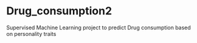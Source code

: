 # Drug_consumption2
 Supervised Machine Learning project to predict Drug consumption based on personality traits
